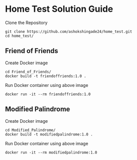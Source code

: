 # Home Test Solution Guide

 Clone the Repository
 ```
 git clone https://github.com/ashokshingade24/home_test.git
 cd home_test/
 ```
 
 ## Friend of Friends
 
 Create Docker image
 ```
 cd Friend_of_Friends/
 docker build -t friendoffriends:1.0 .
 ```
 Run Docker container using above image
 ```
 docker run -it --rm friendoffriends:1.0
 ```
 
 ## Modified Palindrome
 Create Docker image
 ```
 cd Modified_Palindrome/
 docker build -t modifiedpalindrome:1.0 .
 ```
 Run Docker container using above image
 ```
 docker run -it --rm modifiedpalindrome:1.0
 ```
